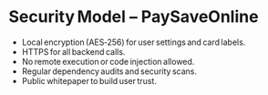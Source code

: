 # Security Model – PaySaveOnline

- Local encryption (AES‑256) for user settings and card labels.  
- HTTPS for all backend calls.  
- No remote execution or code injection allowed.  
- Regular dependency audits and security scans.  
- Public whitepaper to build user trust.